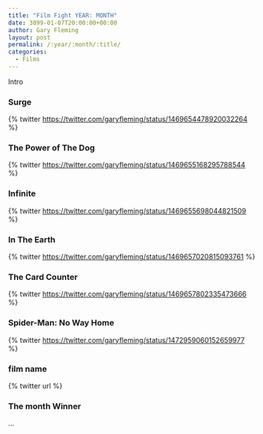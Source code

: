 ```yaml
---
title: "Film Fight YEAR: MONTH"
date: 3899-01-07T20:00:00+00:00
author: Gary Fleming
layout: post
permalink: /:year/:month/:title/
categories:
  - Films
---
```


Intro

### Surge

{% twitter https://twitter.com/garyfleming/status/1469654478920032264 %}

### The Power of The Dog

{% twitter https://twitter.com/garyfleming/status/1469655168295788544 %}

### Infinite

{% twitter https://twitter.com/garyfleming/status/1469655698044821509 %}

### In The Earth

{% twitter https://twitter.com/garyfleming/status/1469657020815093761 %}

### The Card Counter

{% twitter https://twitter.com/garyfleming/status/1469657802335473666 %}

### Spider-Man: No Way Home

{% twitter https://twitter.com/garyfleming/status/1472959060152659977 %}

### film name

{% twitter url %}


### The month Winner

...
